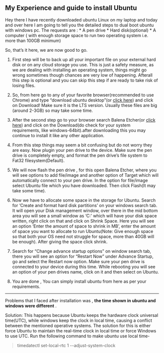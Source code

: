 
## My Experience and guide to install Ubuntu

Hey there I have recently downloaded ubuntu Linux on my laptop and today and over here I am going to tell you the detailed steps to dual boot ubuntu with windows pc.
The requests are :
    *   A pen drive 
    *	Hard disk(optional)
    *	A computer ( with enough storage space to run two operating system i.e. more than 100GB minimum)

So, that’s it here, we are now good to go.
   1)	First step will be to back up all your important file on your external hard disk or on any cloud storage you use. This is just a safety measure, as we are dealing with installing an operating system, things might go wrong sometimes though chances are very low of happening. Afterall this step is optional and you can skip this step if are ready to take risk of losing files.

   2)	So, from here go to any of your favorite browser(recommended to use Chrome) and type “download ubuntu desktop”(or [click here](https://ubuntu.com/download/desktop)) and click on Download! Make sure it is the LTS version. Usually these files are big (around 2-3GB) so may take some time.

   3)	After the second step go to your browser search Balena Etcher(or [click here](https://www.balena.io/etcher/)) and click on the Download(do check for your system requirements, like windows-64bit).after downloading this you may continue to install it like any other application.

   4)	From this step things may seem a bit confusing but do not worry they are easy. Now plugin your pen drive to the device. Make sure the pen drive is completely empty, and  format the pen drive’s file system to Fat32 filesystem(Default).

   5)	We will now flash the pen drive , for this open Balena Etcher, where  you will see options to add file/image and another option of Target which will automatically connect to your pen drive. In the option for file/image select Ubuntu file which you have downloaded. Then click Flash(It may take some time).

   6)	Now we have to allocate some space in the storage for Ubuntu. Search for ‘Create and format hard disk partitions’ on your windows search tab. It will open your Disk management window, over there in the mid bottom area you will see a small window as ‘C:’ which will have your disk space written, right click on that and click on Shrink Space. Here you will see an option ‘Enter the amount of space to shrink in MB’, enter the amount of space you want to allocate to run Ubuntu(Note: Give enough space so that both your OS need not struggle for space, more than 40GB will be enough). After giving the space click shrink.

   7)	 Search for “Change advance startup options” on window search tab, there you will see an option for “Restart Now” under Advance Startup, go and select the Restart now option. Make sure your pen drive is connected to your device during this time. While rebooting you will see an option of your pen drives name, click on it and then select on Ubuntu.

   8)	You are done , You can simply install ubuntu from here as per your requirements. 

---

Problems that I faced after installation was , **the time shown in ubuntu and windows were different** .

Solution: This happens because Ubuntu keeps the hardware clock universal time(UTC), while windows keep the clock in local time, causing a conflict between the mentioned operative systems. The solution for this is either force Ubuntu to maintain the real-time clock in local time or force Windows to use UTC.
Run the following command to make ubuntu use local time- 
> timedatectl set-local-rtc 1 --adjust-system-clock
